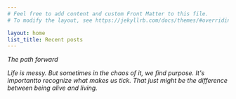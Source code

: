 ```yaml
---
# Feel free to add content and custom Front Matter to this file.
# To modify the layout, see https://jekyllrb.com/docs/themes/#overriding-theme-defaults

layout: home
list_title: Recent posts
---
```


*The path forward*

*Life is messy. But sometimes in the chaos of it, we find purpose. It's importantto recognize what makes us tick. That just might be the difference between being alive and living.*
